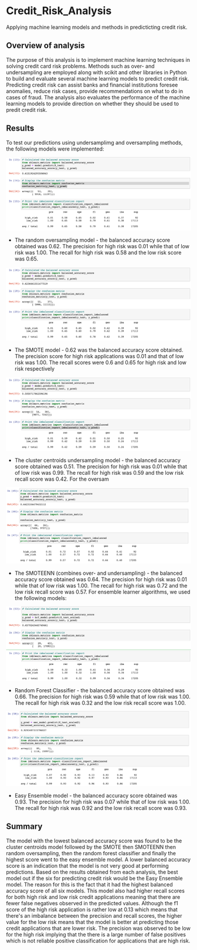 # Credit_Risk_Analysis
Applying machine learning models and methods in predicticting credit risk.

## Overview of analysis
The purpose of this analysis is to implement machine learning techniques in solving credit card risk problems. Methods such as over- and undersampling are employed along with scikit and other  libraries in Python to build and evaluate several machine learning models to predict credit risk. Predicting credit risk can assist banks and financial institutions foresee anomalies, reduce risk cases, provide recommendations on what to do in cases of fraud. The analysis also evaluates the performance of the machine learning models to provide direction on whether they should be used to predit credit risk.

## Results

To test our predictions using undersamplimg and oversampling methods, the following models were implemented:

![Random Oversampling](https://github.com/SNwokolo/Credit_Risk_Analysis/blob/bbf6d28bab9526aa7398e2b6f036dba7a9056d44/Images/random%20oversampling.png)
- The random oversampling model - the balanced accuracy score obtained was 0.62. The precision for high risk was 0.01 while that of low risk was 1.00. The recall for high risk was 0.58 and the low risk score was 0.65. 

![SMOTE](https://github.com/SNwokolo/Credit_Risk_Analysis/blob/bbf6d28bab9526aa7398e2b6f036dba7a9056d44/Images/SMOTE.png)
- The SMOTE model - 0.62 was the balanced accuracy score obtained. The precision score for high risk applications was 0.01 and that of low risk was 1.00. The recall scores were 0.6 and 0.65 for high risk and low risk respectively

![Cluster Centroids](https://github.com/SNwokolo/Credit_Risk_Analysis/blob/bbf6d28bab9526aa7398e2b6f036dba7a9056d44/Images/Undersampling.png)
- The cluster centroids undersampling model - the balanced accuracy score obtained was 0.51. The precision for high risk was 0.01 while that of low risk was 0.99. The recall for high risk was 0.59 and the low risk recall score was 0.42. 
For the oversam

![SMOTEENN](https://github.com/SNwokolo/Credit_Risk_Analysis/blob/3278d7ea7c7bafcd28950e19bf6e7cb72c1a3dce/Images/SMOTEENN.png)
- The SMOTEENN (combines over- and undersampling) - the balanced accuracy score obtained was 0.64. The precision for high risk was 0.01 while that of low risk was 1.00. The recall for high risk was 0.72 and the low risk recall score was 0.57. 
For ensemble learner algorithms, we used the following models:

![Random Forest Classifier](https://github.com/SNwokolo/Credit_Risk_Analysis/blob/bbf6d28bab9526aa7398e2b6f036dba7a9056d44/Images/RFC.png)
- Random Forest Classifier - the balanced accuracy score obtained was 0.66. The precision for high risk was 0.59 while that of low risk was 1.00. The recall for high risk was 0.32 and the low risk recall score was 1.00. 

![Easy Ensemble](https://github.com/SNwokolo/Credit_Risk_Analysis/blob/bbf6d28bab9526aa7398e2b6f036dba7a9056d44/Images/Easy%20Ensemble.png)
- Easy Ensemble model - the balanced accuracy score obtained was 0.93. The precision for high risk was 0.07 while that of low risk was 1.00. The recall for high risk was 0.92 and the low risk recall score was 0.93. 


## Summary
The model with the lowest balanced accuracy score was found to be the cluster centroids model followed by the SMOTE then SMOTEENN then random oversampling, then the random forest classifier and finally the highest score went to the easy ensemble model. A lower balanced accuracy score is an indication that the model is not very good at performing predictions. 
Based on the results obtained from each analysis, the best model out if the six for predicting credit risk would be the Easy Ensemble model. The reason for this is the fact that it had the highest balanced accuracy score of all six models. This model also had higher recall scores for both high risk and low risk credit applications meaning that there are fewer false negatives observed in the predicted values. Although the f1 score of the high risk application is rather low at 0.13 which means that there's an imbalance between the precision and recall scores, the higher value for the low risk means that the model is  better at predicting those credit applications that are lower risk. The precision was observed to be low for the high risk implying that the there is a large number of false positives which is not reliable positive classification for applications that are high risk.